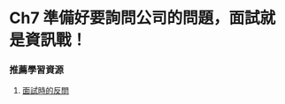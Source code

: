 # Ch7 準備好要詢問公司的問題，面試就是資訊戰！

### 推薦學習資源

1. [面試時的反問](https://github.com/NeroCube/reverse-interview-zh-tw/blob/master/README.md?fbclid=IwAR1y8VbXnJWA86EUBEmdPHlmzVaexPq1cMBsClipWG_1wB6PmKrCUlsmXUY)
